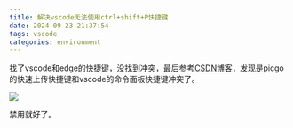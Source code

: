 ```yaml
---
title: 解决vscode无法使用ctrl+shift+P快捷键
date: 2024-09-23 21:37:54
tags: vscode
categories: environment
---
```

<meta name="referrer" content="no-referrer" />

找了vscode和edge的快捷键，没找到冲突，最后参考[CSDN博客](https://blog.csdn.net/muxuen/article/details/135988575)，发现是picgo的快速上传快捷键和vscode的命令面板快捷键冲突了。

<img src="https://gitee.com/dwd1201/image/raw/master/202409232140714.png"/>

禁用就好了。